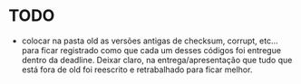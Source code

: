 # TODO
- colocar na pasta old as versões antigas de checksum, corrupt, etc... para ficar registrado como que cada um desses códigos foi entregue dentro da deadline. Deixar claro, na entrega/apresentação que tudo que está fora de old foi reescrito e retrabalhado para ficar melhor.